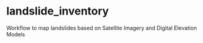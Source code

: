 # landslide_inventory
Workflow to map landslides based on Satellite Imagery and Digital Elevation Models
